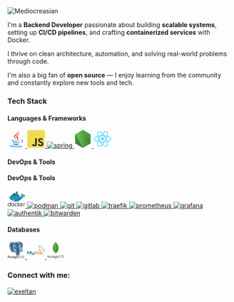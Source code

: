 ![Mediocreasian](https://readme-typing-svg.demolab.com?font=Fira+Code&size=40&duration=2500&pause=800&color=00F5FF&left=true&vCenter=true&width=1000&height=100&lines=Hi+I'm+Exel;;also+known+as+mediocreasian!;Backend+Developer;Building+for+Good;Continuous+Learning+🚀)

I'm a **Backend Developer** passionate about building **scalable systems**, setting up **CI/CD pipelines**, and crafting **containerized services** with Docker.

I thrive on clean architecture, automation, and solving real-world problems through code.  

I'm also a big fan of **open source** — I enjoy learning from the community and constantly explore new tools and tech.

###  Tech Stack
#### Languages & Frameworks

<a href="https://www.java.com" target="_blank" rel="noreferrer"> <img src="https://raw.githubusercontent.com/devicons/devicon/master/icons/java/java-original.svg" alt="java" width="40" height="40"/> </a><a href="https://developer.mozilla.org/en-US/docs/Web/JavaScript" target="_blank" rel="noreferrer"> <img src="https://raw.githubusercontent.com/devicons/devicon/master/icons/javascript/javascript-original.svg" alt="javascript" width="40" height="40"/> </a>  <a href="https://spring.io/" target="_blank" rel="noreferrer"> <img src="https://www.vectorlogo.zone/logos/springio/springio-icon.svg" alt="spring" width="40" height="40"/> </a>  <a href="https://nodejs.org/en" target="_blank" rel="noreferrer"> <img src="https://raw.githubusercontent.com/devicons/devicon/master/icons/nodejs/nodejs-original.svg" alt="nodejs" width="40" height="40"/> </a>  <a href="https://react.dev/" target="_blank" rel="noreferrer"> <img src="https://raw.githubusercontent.com/devicons/devicon/master/icons/react/react-original.svg" alt="react" width="40" height="40"/> </a>  

#### DevOps & Tools 

#### DevOps & Tools 
<a href="https://www.docker.com/" target="_blank" rel="noreferrer"> <img src="https://raw.githubusercontent.com/devicons/devicon/master/icons/docker/docker-original-wordmark.svg" alt="docker" width="40" height="40"/> </a>  <a href="https://www.docker.com/" target="_blank" rel="noreferrer"> <a href="https://podman.io/" target="_blank" rel="noreferrer"> <img src="https://www.vectorlogo.zone/logos/podmanio/podmanio-icon.svg" alt="podman" width="40" height="40"/> </a> <a href="https://git-scm.com/" target="_blank" rel="noreferrer"> <img src="https://www.vectorlogo.zone/logos/git-scm/git-scm-icon.svg" alt="git" width="40" height="40"/> </a>  <a href="https://about.gitlab.com/" target="_blank" rel="noreferrer"> <img src="https://www.vectorlogo.zone/logos/gitlab/gitlab-icon.svg" alt="gitlab" width="40" height="40"/> </a><a href="https://traefik.io/traefik/" target="_blank" rel="noreferrer"> <img src="https://www.vectorlogo.zone/logos/traefikio/traefikio-icon.svg" alt="traefik" width="40" height="40"/> </a> <a href="https://prometheus.io/" target="_blank" rel="noreferrer"> <img src="https://www.vectorlogo.zone/logos/prometheusio/prometheusio-icon.svg" alt="prometheus" width="40" height="40"/> </a> <a href="https://grafana.com/" target="_blank" rel="noreferrer"> <img src="https://www.vectorlogo.zone/logos/grafana/grafana-icon.svg" alt="grafana" width="40" height="40"/> </a><a href="https://goauthentik.io/" target="_blank" rel="noreferrer"> <img src="https://avatars.githubusercontent.com/u/82976448?v=4" alt="authentik" width="40" height="40"/> </a> <a href="https://bitwarden.com/" target="_blank" rel="noreferrer"> <img src="https://www.vectorlogo.zone/logos/bitwarden/bitwarden-icon.svg" alt="bitwarden" width="40" height="40"/> </a>

#### Databases
 <a href="https://www.postgresql.org/" target="_blank" rel="noreferrer"> <img src="https://raw.githubusercontent.com/devicons/devicon/master/icons/postgresql/postgresql-original-wordmark.svg" alt="mysql" width="40" height="40"/> </a> <a href="https://www.mysql.com/" target="_blank" rel="noreferrer"> <img src="https://raw.githubusercontent.com/devicons/devicon/master/icons/mysql/mysql-original-wordmark.svg" alt="mysql" width="40" height="40"/> </a> <a href="https://www.mongodb.com/" target="_blank" rel="noreferrer"> <img src="https://raw.githubusercontent.com/devicons/devicon/master/icons/mongodb/mongodb-original-wordmark.svg" alt="mysql" width="40" height="40"/> </a>

### Connect with me:

<a href="https://www.linkedin.com/in/exeltan/" target="blank"><img align="center" src="https://raw.githubusercontent.com/rahuldkjain/github-profile-readme-generator/master/src/images/icons/Social/linked-in-alt.svg" alt="exeltan" height="30" width="40" /></a>
